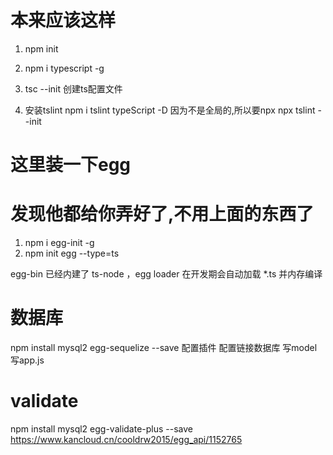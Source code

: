 # 本来应该这样
1. npm init

2. npm i typescript -g

3. tsc --init  创建ts配置文件

4. 安装tslint 
npm i tslint typeScript -D
因为不是全局的,所以要npx
npx tslint --init 


# 这里装一下egg
# 发现他都给你弄好了,不用上面的东西了
1. npm i egg-init -g
2. npm init egg --type=ts

egg-bin 已经内建了 ts-node ，egg loader 在开发期会自动加载 *.ts 并内存编译

# 数据库
npm install mysql2 egg-sequelize --save
配置插件
配置链接数据库
写model
写app.js

# validate
npm install mysql2 egg-validate-plus --save
https://www.kancloud.cn/cooldrw2015/egg_api/1152765